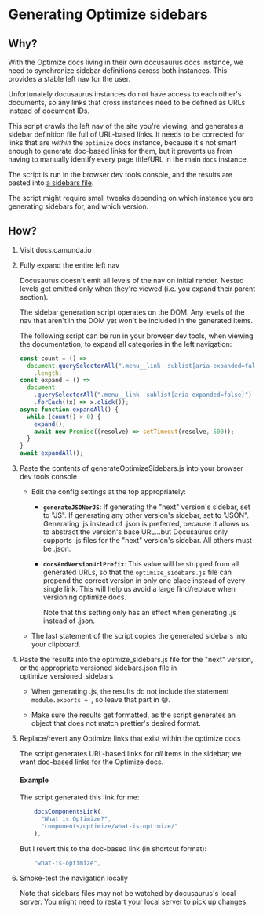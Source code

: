 # Generating Optimize sidebars

## Why?

With the Optimize docs living in their own docusaurus docs instance, we need to synchronize sidebar definitions across both instances. This provides a stable left nav for the user.

Unfortunately docusaurus instances do not have access to each other's documents, so any links that cross instances need to be defined as URLs instead of document IDs.

This script crawls the left nav of the site you're viewing, and generates a sidebar definition file full of URL-based links. It needs to be corrected for links that are _within_ the `optimize` docs instance, because it's not smart enough to generate doc-based links for them, but it prevents us from having to manually identify every page title/URL in the main `docs` instance.

The script is run in the browser dev tools console, and the results are pasted into [a sidebars file](../howtos/versioning.md#structure).

The script might require small tweaks depending on which instance you are generating sidebars for, and which version.

## How?

1. Visit docs.camunda.io
2. Fully expand the entire left nav

   Docusaurus doesn't emit all levels of the nav on initial render. Nested levels get emitted only when they're viewed (i.e. you expand their parent section).

   The sidebar generation script operates on the DOM. Any levels of the nav that aren't in the DOM yet won't be included in the generated items.

   The following script can be run in your browser dev tools, when viewing the documentation, to expand all categories in the left navigation:

   ```javascript
   const count = () =>
     document.querySelectorAll(".menu__link--sublist[aria-expanded=false]")
       .length;
   const expand = () =>
     document
       .querySelectorAll(".menu__link--sublist[aria-expanded=false]")
       .forEach((x) => x.click());
   async function expandAll() {
     while (count() > 0) {
       expand();
       await new Promise((resolve) => setTimeout(resolve, 500));
     }
   }
   await expandAll();
   ```

3. Paste the contents of generateOptimizeSidebars.js into your browser dev tools console

   - Edit the config settings at the top appropriately:

     - **`generateJSONorJS`**: If generating the "next" version's sidebar, set to "JS". If generating any other version's sidebar, set to "JSON".
       Generating .js instead of .json is preferred, because it allows us to abstract the version's base URL...but Docusaurus only supports .js files for the "next" version's sidebar. All others must be .json.
     - **`docsAndVersionUrlPrefix`**: This value will be stripped from all generated URLs, so that the `optimize_sidebars.js` file can prepend the correct version in only one place instead of every single link. This will help us avoid a large find/replace when versioning optimize docs.

       Note that this setting only has an effect when generating .js instead of .json.

   - The last statement of the script copies the generated sidebars into your clipboard.

4. Paste the results into the optimize_sidebars.js file for the "next" version, or the appropriate versioned sidebars.json file in optimize_versioned_sidebars

   - When generating .js, the results do not include the statement `module.exports = `, so leave that part in 😅.

   - Make sure the results get formatted, as the script generates an object that does not match prettier's desired format.

5. Replace/revert any Optimize links that exist within the optimize docs

   The script generates URL-based links for _all_ items in the sidebar; we want doc-based links for the Optimize docs.

   #### Example

   The script generated this link for me:

   ```javascript
       docsComponentsLink(
         "What is Optimize?",
         "components/optimize/what-is-optimize/"
       ),
   ```

   But I revert this to the doc-based link (in shortcut format):

   ```javascript
       "what-is-optimize",
   ```

6. Smoke-test the navigation locally

   Note that sidebars files may not be watched by docusaurus's local server. You might need to restart your local server to pick up changes.
